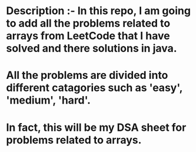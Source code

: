 # Description :-   In this repo, I am going to add all the problems related to arrays from LeetCode that I have solved and there solutions in java.

# All the problems are divided into different catagories such as 'easy', 'medium', 'hard'.

# In fact, this will be my DSA sheet for problems related to arrays.
